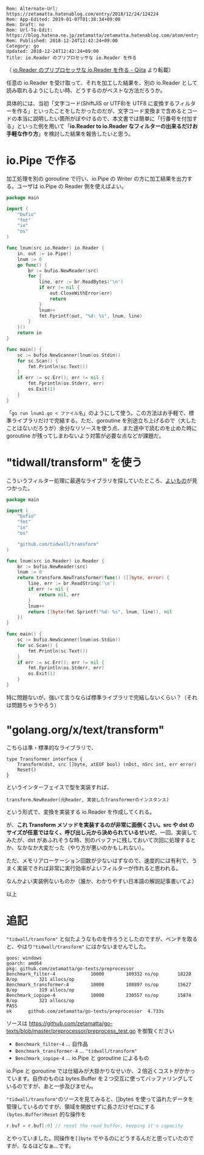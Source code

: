 ```header
Rem: Alternate-Url: https://zetamatta.hatenablog.com/entry/2018/12/24/124224
Rem: App-Edited: 2019-01-07T01:38:34+09:00
Rem: Draft: no
Rem: Url-To-Edit: https://blog.hatena.ne.jp/zetamatta/zetamatta.hatenablog.com/atom/entry/10257846132689490156
Rem: Published: 2018-12-24T12:42:24+09:00
Category: go
Updated: 2018-12-24T12:42:24+09:00
Title: io.Reader のプリプロセッサな io.Reader を作る
```
（ [io.Reader のプリプロセッサな io.Reader を作る - Qiita](https://qiita.com/zetamatta/items/9312375f90f7b5bee85f) より転載）


任意の io.Reader を受け取って、それを加工した結果を、別の io.Reader として読み取れるようにしたい時、どうするのがベストな方法だろうか。

具体的には、当初「文字コード(ShiftJIS or UTF8)を UTF8 に変換するフィルターを作る」といったことをしたかったのだが、文字コード変換まで含めるとコードの本当に説明したい箇所がぼやけるので、本文書では簡単に「行番号を付加する」といった例を用いて「**io.Reader to io.Reader なフィルターの出来るだけお手軽な作り方**」を検討した結果を報告したいと思う。

io.Pipe で作る
==============

加工処理を別の goroutine で行い、io.Pipe の Writer の方に加工結果を出力する。ユーザは io.Pipe の Reader 側を使えばよい。

```go
package main

import (
	"bufio"
	"fmt"
	"io"
	"os"
)

func lnum(src io.Reader) io.Reader {
	in, out := io.Pipe()
	lnum := 0
	go func() {
		br := bufio.NewReader(src)
		for {
			line, err := br.ReadBytes('\n')
			if err != nil {
				out.CloseWithError(err)
				return
			}
			lnum++
			fmt.Fprintf(out, "%d: %s", lnum, line)
		}
	}()
	return in
}

func main() {
	sc := bufio.NewScanner(lnum(os.Stdin))
	for sc.Scan() {
		fmt.Println(sc.Text())
	}
	if err := sc.Err(); err != nil {
		fmt.Fprintln(os.Stderr, err)
		os.Exit(1)
	}
}
```

「`go run lnum1.go < ファイル名`」のようにして使う。この方法はお手軽で、標準ライブラリだけで完結する。ただ、goroutine を別途立ち上げるので（大したことはないだろうが）余分なリソースを使う点、また途中で読むのを止めた時に goroutine が残ってしまわないよう対策が必要な点などが課題だ。

"tidwall/transform" を使う
==========================

こういうフィルター処理に最適なライブラリを探していたところ、[よいもの](https://github.com/tidwall/transform)が見つかった。

```go
package main

import (
	"bufio"
	"fmt"
	"io"
	"os"

	"github.com/tidwall/transform"
)

func lnum(src io.Reader) io.Reader {
	br := bufio.NewReader(src)
	lnum := 0
	return transform.NewTransformer(func() ([]byte, error) {
		line, err := br.ReadString('\n')
		if err != nil {
			return nil, err
		}
		lnum++
		return []byte(fmt.Sprintf("%d: %s", lnum, line)), nil
	})
}

func main() {
	sc := bufio.NewScanner(lnum(os.Stdin))
	for sc.Scan() {
		fmt.Println(sc.Text())
	}
	if err := sc.Err(); err != nil {
		fmt.Fprintln(os.Stderr, err)
		os.Exit(1)
	}
}
```

特に問題ないが、強いて言うならば標準ライブラリで完結しないくらい？（それは問題ちゃうやろう）

"golang.org/x/text/transform"
=============================

こちらは準・標準的なライブラリで、

```golang
type Transformer interface {
    Transform(dst, src []byte, atEOF bool) (nDst, nSrc int, err error)
    Reset()
}
```

というインターフェイスで型を実装すれば、

```golang
transform.NewReader(元Reader, 実装したTransformerのインスタンス)
```

という形式で、変換を実装する io.Reader を作成してくれる。

が、**これ Transform メソッドを実装するのが非常に面倒くさい。src や dst のサイズが任意ではなく、呼び出し元から決められているせいだ**。一回、実装してみたが、dst があふれそうな時、別のバッファに残しておいて次回に処理するとか、なかなか大変だった（やり方が悪いのかもしれない）。

ただ、メモリアローケーション回数が少ないはずなので、速度的には有利で、うまく実装できれば非常に実行効率がよいフィルターが作れると思われる。

なんかよい実装例ないものか（誰か、わかりやすい日本語の解説記事書いてよ）

以上

追記
====

`"tidwall/transform"` と似たようなものを作ろうとしたのですが、ベンチを取ると、やはり`"tidwall/transform"` にはかないませんでした。

```
goos: windows
goarch: amd64
pkg: github.com/zetamatta/go-texts/preprocessor
Benchmark_filter-4        	   10000	    109332 ns/op	   18220 B/op	     321 allocs/op
Benchmark_transformer-4   	   10000	    108897 ns/op	   15627 B/op	     319 allocs/op
Benchmark_iopipe-4        	   10000	    230557 ns/op	   15874 B/op	     323 allocs/op
PASS
ok  	github.com/zetamatta/go-texts/preprocessor	4.733s
```

ソースは https://github.com/zetamatta/go-texts/blob/master/preprocessor/preprocess_test.go を御覧ください

* `Benchmark_filter-4` … 自作品
* `Benchmark_transformer-4` … `"tidwall/transform"`
* `Benchmark_iopipe-4` … io.Pipe と goroutine によるもの

io.Pipe と goroutine では仕組みが大掛かりなせいか、２倍近くコストがかかっています。自作のものは bytes.Buffer を２つ交互に使ってバッファリングしているのですが、あと一歩及びません。

`"tidwall/transform"`のソースを見てみると、[]bytes を使って溢れたデータを管理しているのですが、領域を開放せずに長さだけゼロにする `(bytes.Buffer)Reset` 的な操作を

```go
r.buf = r.buf[:0] // reset the read buffer, keeping it's capacity
```

とやっていました。同操作を`[]byte` でやるのにどうするんだと思っていたのですが、なるほどなぁ…です。
